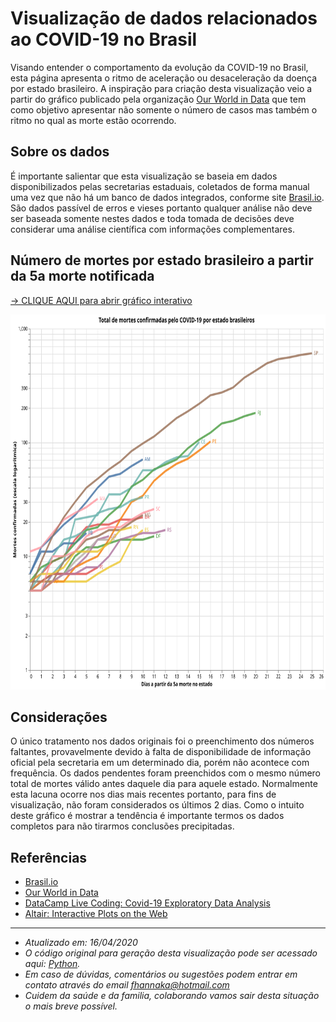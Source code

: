 # Visualização de dados relacionados ao COVID-19 no Brasil
Visando entender o comportamento da evolução da COVID-19 no Brasil, esta página apresenta o ritmo de aceleração ou desaceleração da doença por estado brasileiro. A inspiração para criação desta visualização veio a partir do gráfico publicado pela organização <a target="_blank" rel="noopener noreferrer" href="https://ourworldindata.org/grapher/covid-confirmed-deaths-since-5th-death">Our World in Data</a> que tem como objetivo apresentar não somente o número de casos mas também o ritmo no qual as morte estão ocorrendo.

## Sobre os dados 
É importante salientar que esta visualização se baseia em dados disponibilizados pelas secretarias estaduais, coletados de forma manual uma vez que não há um banco de dados integrados, conforme site <a target="_blank" rel="noopener noreferrer" href="https://brasil.io/dataset/covid19/caso">Brasil.io</a>. São dados passível de erros e vieses portanto qualquer análise não deve ser baseada somente nestes dados e toda tomada de decisões deve considerar uma análise científica com informações complementares.

## Número de mortes por estado brasileiro a partir da 5a morte notificada

<a target="_blank" rel="noopener noreferrer" href="https://vega.github.io/editor/#/url/vega-lite/N4KABGBEDGD2B2AzAlgc0gLjMSA3ZApgO6bYwIAuy8ArrDQM4DqyAJhQBakAsADLwBooceFVr0GACQJoOFUgGZ+AX2UDwUADYBDAJ4EATqQDaGiKAiWoAW20GA1qRwVdABwKlIm6h6GRYrtrQyC6kvAB0AOx+DBQGsPYELOxcWNxqZpaQBPBwrNToWBZWWXCasEZFmSXCCPlUCE7VNVAu7p7wsNbU2pqQ6i0lkCgEmqyesdoUvs01kAyjBNAN8BOLyxX8AIyQs5YZgxB4vTQeWF6yFKgGeruDBy2QFLCwmlSuJnvmT25nUJ3deC9fpQEZjCYUKYeB6DZy-DpdHp9Pxg8bnAAiUJBT2Q1gIAFV4CFPPo7NZKBxWFiYS04e1zgCkdjUZ50QQphwGJBlHsALoDR4ADycP3pUAAjjRtKIQlNkLhfKDCOCMbcaVZILomodWvDzpLpVRIVQFf0vkrRmioGyOVyBYN5tBen86X8vLB0Dz7s11VAODJUHJSAA2ACsgma83WKxFC00S2eBm2IraboYBXjzOVrC5WGM82NHl5qntWSNmfOABVYJDNGBWAQwOSDNMGGARCgDLYqW33OUwABhADyADUAJLogC0WwAnGBXBUwARJqxYGAAEY3dPx5DxO2RohsTikAAc-EyNOKGtsDhTeq0PmxASCIS1WAi0SgsXiiWSx7SvrZLksD5PAhTYHs5DlJUZCpgigLAii2YQtSpYas+wShEUxyaKcYThKGvpHMK2FwfqUoysa8qKsMyGqlqRFQG+EE6qKboGpRcqmmhQwshi7KcPurEME6Fawfe7qensXolIB-qXCG4Y8TiFBiZA1a1vWjbNq27YIJ23baL2oxrsO45TrO86LsukKrhuW7IDue5mnMcTSgwiAVNYJg4CgbyGLG0bII05xxgmmy8Dsqj8geR6pGAZ68BepZXlkN6OKREnTIK8h+L0aCrOc8aILlUCsCRYChjEyAAF5-FsvCATkeQFNqjxlBUd5ipAjJAsiFoql+hbYvGqA5FatCaJojFPAQOVdW6vWIQNVoFqhkEValrkSRxRpcTMrHaKg1wEKgWLnLYwo8Rq2iCsguawSEanosgRlgNo852FQBj1h9oYfTpjadEuK6wNy11ZHx1q3NJEOam1DpkRKFF7SaB2HJAR0nWd0winYqCXayaoQ0ct33SmT1ugAshUukdruhltgAFMuokfeUZ0GAAtxQ3ROgAlOD5q0ZarICZydwtDJVhyQGQZYGGEauZTngab0WlNrTy56UgDPaD284mYOo4TtOc4Lj9Nn62um5GY5MjOcpbnwB5Xk+bR-kwTgYXLMFhVftGEVRcoMVzIeKSnueMsaKHZVTNoIpAninhUpCk7QMGfDQHwvCRFsYaRNwwYAEyIFSBDBgQkS8AokSRCeiC8CeJ5C0cAAkIn+rYnhyBQrgMBgAD0g8Kmd4SoCEHA0Ou4TBYPncELYI+ndok7eNMI-cOEJ7hFs4QAFYMI0AqQKnRkEBQD2paf8fp5nvDZ-wecF0Xpfl5X1e1-XjfN58NQ4JiZigghrnSgAAQSptiG0glSCfkgJiXG5xi68GQZOXg3A0EKErPwDAOD+CtxKAA24WAtgxGGucCBUDxYPS2MXPwCC3TINQegtB3BsG8FwRw-BvoiHMToSAxB4DIH0OoaQLYVVoaCMgEw3grC0GhnYZwzhBCrC8MUGQ0BkBKEiNtGImc9DNEyLkbwYMii8G8BUZYNRaQNFSO0daURWBi4KAMVIoxLDc5mK4RYnh8DiGVVsW6ex8DHFgCUK4xhKDZEeJPF45RvjAEhkCZ4YJ0CJZpGAX4txUTjEzjidwni1iwBwMmHY4RDjdFYCUpIyJzCMENXyT4wpfjmInmSRQ8pITKmVRcTUzw7j6lbEaZY74iSsD6IEUEzpaSHolwif0nJLDaHDISf4hq7ShFUO6XneZSDFn1KweY+JzSxlgEyaUoJAAFLZMCqm7KgAM6cQyjkFOaEU0hkyUnXJ0bcgJfS9l1OnMXFZJz-H8LWnY75FTfnBnudI-Z05DneOOW8lpYQNmQAAEJgJueksAsL-kPIRTXEFqLTkfIhW6bFuKHpwIYQswF6DSX-zRU4jF1Kfl4omVk2p0SMG8AUS8ppZL-G9MpZ4Dl0K8XrMJfCxlpihUjLIKc7g7KcWcpoaq2VjzPGKtWcxCR4rziSq6b8rYbTtXEtiXq0FzECVGqgCamZei4U6ryTakVzESnkMdeqqVNDuX0oBXy6cvBmWENZQlNVNLSDFwpUGolgKtjPORa8llpzuUXIlX601eK42uoRcsj16a1nnJ9VinNzqnHgoTXKkNWwkVKLTRG05ZbNEDgAKIxruZa5hChJzF3dam4VJbmIUqzecTt3a-k8oZdE-tShw2qMjeCidUAp0atgQWvtk4FApqbSOltoqMUbv9aQQNhjiX7vMUqopWqHWQFPbmh6+be0hpQUuqxkbDVrsfV2zd1bt3vsbTe-VSTPmTv-WepxYra06rYcWo9XqT1QefYoQ1cHiWCuHbeyNFqH1PqrWEjDl75WftGf4zN5bCOhL4EB4xkRyPKtLSh6doY6WkffdanDYGSHjuo6hoj7H6MeKHQe3D5LV0CencGDj2Sk1hsQ8u8lYrf00e2fezDSbr3eIk2s+9anBOhMiParT9bgVKa-eSn90mANgAavGzjciG1MaKW2qR6IABibGRP8oszx21YiMVeZk75zBrmV3Be83ZuTvLjEIYC569REHrTReg8UsLAqIsqqi9OmVs7g3GIVYl0dpAbOaJC3Z2hmXGOWYo3a3LVWa1OZidl-x3qKtpbQyQ2DLX+VidA4FrA+Hf2VfS1sTTfXQ1teYlRzreXJvyfrTplFpWSHubdGN7r9nFtxaWf58TvH7P8fm1VkjS3nMgd00djbngO0AGUfNvuMVd1bSGgspcgA90Lz2PEJcO0NsAUnNHfbs6ZqbWW6vMeYqp8toP0vg4ux44rAOks2M+-D7biO9v8tqyV97PaH2Y6I9judxjuOo7W-ijFxPjOZYG9dwHHWpG0+6fhszznFP4+U-4kbcPHt2YvUjwZM3z004F+N3bZP9ui-W+LvLsXpcHNl2cjFABxIcT2CuJvfSjwbaP7Pq813Z87OO0F48pwToHRvp2K8K61qHRTYeaI17b+nKuDPltd3Z9nU2GmO+-TbqrmSOdLJW82nnDXPve8l2Fot3OrPtaD+N03SvEUq9u+cKmlbQnJpqyrk7Ujs95ea8LtBFP9dU+B0XnP3T87u4D6c53Nfp2vu13WznHuMXF7s8XKX9uReN-8eVlvve7c6+cwdyvVv7W-p7+lhQpezcuaH0A7vaufvt51a9iPiex3r836H-l-3p+R9jQfsHmXsOW7P1gZv1MN+C8y3rxnBvPeaKpo-8bjmy+6oT-VsrC-WPX7flCvV-KnWfctT-PLVPAfNBBnN7W-DLT7aAqrcfDvJZLnG-PfU8IA7bLYdAx5ZNFXObIvL-bbZBOPKfcAq3fLOfcgojZxOPHfQ9JAzPKAS5WvX5WAifZHAvDFTgrXI-c3FXavN0QQy-EA8vFXe-TwCQ9LQg4lBA3fAA9HB9eQ7bIXZfLA0-HAwnX9DQojPPKQ4g1fcDdQrg6VfvXg+pagxAvQ5AiwhbZgjPAQzFN3KQpufgz7S5dwqrH-M3XgZQ1ghwsQuQvw7-OPHQmgpA2Q84XwvLXrMvUw--aHHgNwxIqglXEfcQiI-A0nOAlfVItzAQozbpHgjA-tYuMA+w1Qw3Hwso7gkTKo4IvTPhUow-FrBdaI2otIu-DoyQrfRZBdcPEIuo9-KRS5RovFX3X-UYtowAho6dLQtPD9MwhWAY8bEPCHFghYrAZncQ6YzVTLE-GIhwvnTRKY1vAI1Y6-XQuo0gw46dcJTwl-Xo95dgyAK4uzBQawjA3HAvQvJ4uzIuTLGolQvo+zMI+Io4srAomw+AgvOIjg2EhWCoognoiE95CY4EhQpfNPFI7Auo8RTY7bE8dEwtOwrEyNevJY4PfEwo3Ym7AQscIQiHC3e4yEoEuQ1kwY4Qrw9Y63Hw3khQhvYoyNZEr4kU7bRQhTLvYUjwoY7TbIlkxU4Q+PIkyEyAy46UojWY5fJkwHT4y5AAJTZN-0NIN25PiLNJixONEIENtK2KvxkMdOcNePlPUKdPwIpMZQ5LOLqJyLkO9KMNlK4xV21MmJDNCT7zFM1KKQOODNb3hP+Om0FIuKjNbzDOc3mKO0eKTJ+JuMKKpLGK5ONOjO6QUCSINNcM+xNIAClOikcqjTj3iaSMUGzp19Tpcqi7iAzIToSoBOyn9fsqi3jqSm8OzGzg9miB1-S2ycs6zpzxtqyeyB1wTSyikgzzhhzxtsya4B1WijtIy3Rdz8Duz7duiVdEydzlyKDVzLzd1czAcMzTy7zGCLyETIoSCpzp1uAiyvySy9j7NPizyiNuB9z+VLSqdjCH0wLQlQxPzUymVBTqslyZM-idU+yFy1lJT4LtkALkLxzNyaScTPB8LfkTwVi4C-94yaTtyhz3zc8TEwSC8TzyKmK69i4GSvyjzAcCDfyqsIKoiC9XyOKYDfTlsC98zbyFdtjkigKjtKD0KqsTweLUyii6LW0OyAA5JswI1sictZXStUiHbCoy9ousvSu0j0wUvC6y9LJCnVeciy9IqyvLQinVDc4ChiyAE0hy-AzypQiMky-wkSwUm8ocgKowh8hEwkzkopMSnc6K3PSCoFH89y1SlwwU0CiXbbSS4xZ8q0jsvKoTTLRSwHQcvy0q0JFM7fV0usmq7Ze0wUsincpq35NKyHcU05Xyk0jqmY5-EKxqrs-PCKkqvLeSwI7yo7JKocga44zwvig3GS+amA8KnqljEaqrOqwtIqmC60tanarI1Cqq-qhXbKzatfT7e7Acc0wIiq4qm6u6k3TLaCq3Kq26yalqq65LB9L6mczw8ykixc-6l6yI2y36-Q8tAGlPMaqG6nZ6i6zwmapnDFWG88uMhKvDdG8GzGkwzEkGyjXG64uPfa2gz4jGxgzCykwEkm3vXapNd6tg9GqFfK2c2cbw-6tmojai3gqowm4Cz6nm3PAqg8uNBq7m1vdS9xKox6qnNqqAe7EWysqatc5xFUm6lW35OjUcgdQyomqPKWkEpy4YgdYG4CyKyAZWtjU2ndYuYi4Cua627WvFYMO2+dOcjK42xymm+21Gq0ym12h6GcD2zBQ8umrWjy2Kyo3dQWo7NCn2-AhQRmz2vdJE1mvLTOTLcmpAibTO1SsOjxeW2g3ym23vWcN6tigu9LB2tWmig24CgSqOsfMW-lC2hO528uhfdBIa1C1al254nZTwlyw22NIOv86o1iwUtvX9bu7bbgGcVO3JUQ4WtjXWpU+teOyqyU+eoTYMeuuK3O0IxWwek3ZuE6hG4uMu4OkMJuS6w7TIXkDQHkZQIAA/view">-> CLIQUE AQUI para abrir gráfico interativo</a>

<img 
    src="visualization.svg" 
    alt="Mortes por estado brasileiro"
    height="600"
    width="1000" />

## Considerações
O único tratamento nos dados originais foi o preenchimento dos números faltantes, provavelmente devido à falta de disponibilidade de informação oficial pela secretaria em um determinado dia, porém não acontece com frequência. Os dados pendentes foram preenchidos com o mesmo número total de mortes válido antes daquele dia para aquele estado. Normalmente esta lacuna ocorre nos dias mais recentes portanto, para fins de visualização, não foram considerados os últimos 2 dias. Como o intuito deste gráfico é mostrar a tendência é importante termos os dados completos para não tirarmos conclusões precipitadas.

## Referências

* <a target="_blank" rel="noopener noreferrer" href="https://brasil.io/dataset/covid19/caso">Brasil.io</a>
* <a target="_blank" rel="noopener noreferrer" href="https://ourworldindata.org/grapher/covid-confirmed-deaths-since-5th-death">Our World in Data</a>
* <a target="_blank" rel="noopener noreferrer" href="https://www.facebook.com/726282547396228/videos/861466570947781/">DataCamp Live Coding: Covid-19 Exploratory Data Analysis</a>
* <a target="_blank" rel="noopener noreferrer" href="https://matthewkudija.com/blog/2018/06/22/altair-interactive/">Altair: Interactive Plots on the Web</a>

---

- *Atualizado em: 16/04/2020*
- *O código original para geração desta visualização pode ser acessado aqui: <a target="_blank" rel="noopener noreferrer" href="https://github.com/fehann/COVID-19-Brazil/blob/master/covid19estadosbrasileiros.py">Python</a>.*
- *Em caso de dúvidas, comentários ou sugestões podem entrar em contato através do email fhannaka@hotmail.com*
- *Cuidem da saúde e da familia, colaborando vamos sair desta situação o mais breve possível.*


<!---
Para atualizar o gráfico:
1) Google Colab - rodar o notebook
2) Salvar imagem em SVG e substituir no Github
3) Abrir no editor do Vega Lite e copiar link para Github
-->
